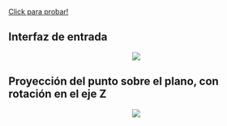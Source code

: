 [Click para probar!](https://francomg.github.io/Proyeccion-Ortogonal-y-Rotaciones/Web/)

## Interfaz de entrada
<div align="center"><img src="https://github.com/francoMG/Proyeccion-Ortogonal-y-Rotaciones/blob/master/Imagen1.png" /></div>

## Proyección del punto sobre el plano, con rotación en el eje Z
<div align="center"><img src="https://github.com/francoMG/Proyeccion-Ortogonal-y-Rotaciones/blob/master/Imagen2.png" /></div>
